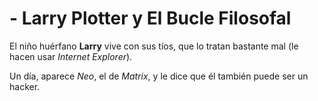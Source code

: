 # - Larry Plotter y El Bucle Filosofal

 El niño huérfano **Larry** vive con sus tíos, que lo tratan bastante mal (le hacen usar *Internet Explorer*). 

Un día, aparece *Neo*, el de *Matrix*, y le dice que él también puede ser un hacker. 

